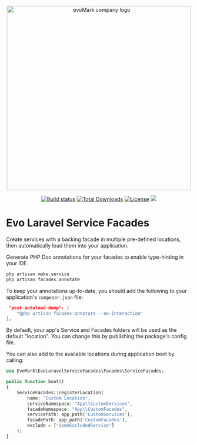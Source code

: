 <p align="center">
    <a href="https://evomark.co.uk" target="_blank" alt="Link to evoMark's website">
        <picture>
          <source media="(prefers-color-scheme: dark)" srcset="https://evomark.co.uk/wp-content/uploads/static/evomark-logo--dark.svg">
          <source media="(prefers-color-scheme: light)" srcset="https://evomark.co.uk/wp-content/uploads/static/evomark-logo--light.svg">
          <img alt="evoMark company logo" src="https://evomark.co.uk/wp-content/uploads/static/evomark-logo--light.svg" width="500">
        </picture>
    </a>
</p>

<p align="center">
    <a href="https://packagist.org/packages/evo-mark/evo-laravel-service-facades"><img src="https://img.shields.io/packagist/v/evo-mark/evo-laravel-service-facades?logo=packagist&logoColor=white" alt="Build status" /></a>
    <a href="https://packagist.org/packages/evo-mark/evo-laravel-service-facades"><img src="https://img.shields.io/packagist/dt/evo-mark/evo-laravel-service-facades" alt="Total Downloads"></a>
    <a href="https://packagist.org/packages/evo-mark/evo-laravel-service-facadess"><img src="https://img.shields.io/packagist/l/evo-mark/evo-laravel-service-facades" alt="License"></a>
    <img src="https://github.com/evo-mark/evo-laravel-service-facades/actions/workflows/build.yml/badge.svg?branch=main">
</p>

# Evo Laravel Service Facades

Create services with a backing facade in multiple pre-defined locations, then automatically load them into your application.

Generate PHP Doc annotations for your facades to enable type-hinting in your IDE.

```php
php artisan make:service
php artisan facades:annotate
```

To keep your annotations up-to-date, you should add the following to your application's `composer.json` file:

```json
 "post-autoload-dump": [
    "@php artisan facades:annotate --no-interaction"
],
```

By default, your app's Service and Facades folders will be used as the default "location". You can change this by publishing the package's config file.

You can also add to the available locations during application boot by calling:

```php
use EvoMark\EvoLaravelServiceFacades\Facades\ServiceFacades;

public function boot()
{
    ServiceFacades::registerLocation(
        name: "Custom Location",
        serviceNamespace: "App\\CustomServices",
        facadeNamespace: "App\\CustomFacades",
        servicePath: app_path('CustomServices'),
        facadePath: app_path('CustomFacades'),
        exclude = ["SomeExcludedService"]
    );
}
```
